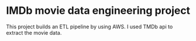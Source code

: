 # IMDb movie data engineering project
This project builds an ETL pipeline by using AWS. I used TMDb api to extract the movie data. 

